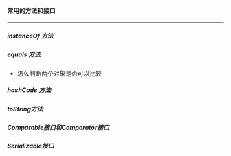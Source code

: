 #### 常用的方法和接口

***



##### instanceOf 方法



##### equals 方法

* 怎么判断两个对象是否可以比较



##### hashCode 方法



##### toString方法



##### Comparable接口和Comparator接口



##### Serializable接口
